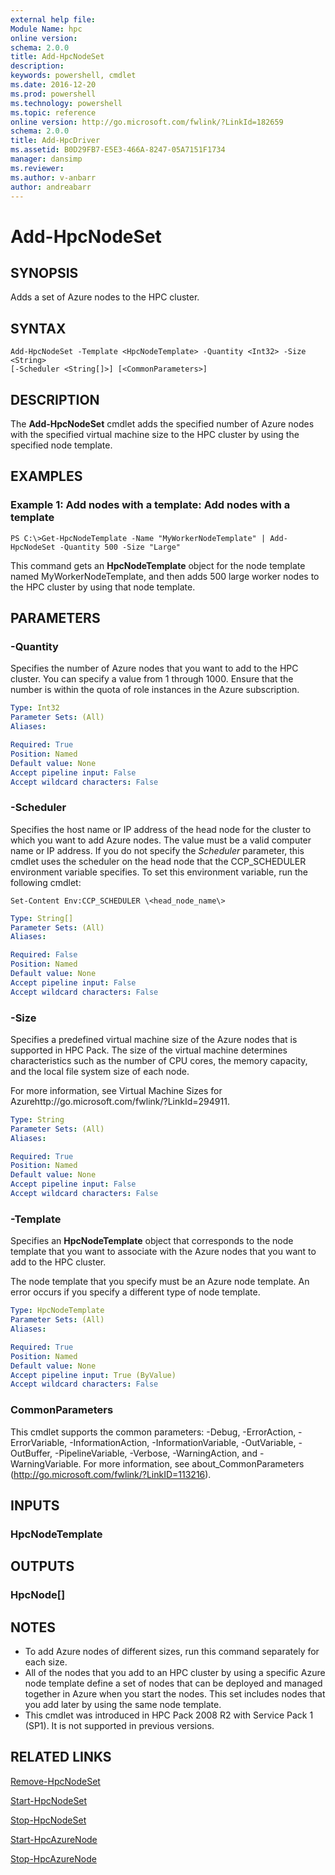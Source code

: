```yaml
---
external help file:
Module Name: hpc
online version:
schema: 2.0.0
title: Add-HpcNodeSet
description:
keywords: powershell, cmdlet
ms.date: 2016-12-20
ms.prod: powershell
ms.technology: powershell
ms.topic: reference
online version: http://go.microsoft.com/fwlink/?LinkId=182659
schema: 2.0.0
title: Add-HpcDriver
ms.assetid: B0D29FB7-E5E3-466A-8247-05A7151F1734
manager: dansimp
ms.reviewer:
ms.author: v-anbarr
author: andreabarr
---
```


# Add-HpcNodeSet

## SYNOPSIS
Adds a set of Azure nodes to the HPC cluster.

## SYNTAX

```
Add-HpcNodeSet -Template <HpcNodeTemplate> -Quantity <Int32> -Size <String>
[-Scheduler <String[]>] [<CommonParameters>]
```

## DESCRIPTION
The **Add-HpcNodeSet** cmdlet adds the specified number of Azure nodes with the specified virtual machine size to the HPC cluster by using the specified node template.

## EXAMPLES

### Example 1: Add nodes with a template: Add nodes with a template
```
PS C:\>Get-HpcNodeTemplate -Name "MyWorkerNodeTemplate" | Add-HpcNodeSet -Quantity 500 -Size "Large"
```

This command gets an **HpcNodeTemplate** object for the node template named MyWorkerNodeTemplate, and then adds 500 large worker nodes to the HPC cluster by using that node template.

## PARAMETERS

### -Quantity
Specifies the number of Azure nodes that you want to add to the HPC cluster.
You can specify a value from 1 through 1000.
Ensure that the number is within the quota of role instances in the Azure subscription.

```yaml
Type: Int32
Parameter Sets: (All)
Aliases:

Required: True
Position: Named
Default value: None
Accept pipeline input: False
Accept wildcard characters: False
```

### -Scheduler
Specifies the host name or IP address of the head node for the cluster to which you want to add Azure nodes.
The value must be a valid computer name or IP address.
If you do not specify the *Scheduler* parameter, this cmdlet uses the scheduler on the head node that the CCP_SCHEDULER environment variable specifies.
To set this environment variable, run the following cmdlet:

`Set-Content Env:CCP_SCHEDULER \<head_node_name\>`

```yaml
Type: String[]
Parameter Sets: (All)
Aliases:

Required: False
Position: Named
Default value: None
Accept pipeline input: False
Accept wildcard characters: False
```

### -Size
Specifies a predefined virtual machine size of the Azure nodes that is supported in HPC Pack.
The size of the virtual machine determines characteristics such as the number of CPU cores, the memory capacity, and the local file system size of each node.

For more information, see Virtual Machine Sizes for Azurehttp://go.microsoft.com/fwlink/?LinkId=294911.

```yaml
Type: String
Parameter Sets: (All)
Aliases:

Required: True
Position: Named
Default value: None
Accept pipeline input: False
Accept wildcard characters: False
```

### -Template
Specifies an **HpcNodeTemplate** object that corresponds to the node template that you want to associate with the Azure nodes that you want to add to the HPC cluster.

The node template that you specify must be an Azure node template.
An error occurs if you specify a different type of node template.

```yaml
Type: HpcNodeTemplate
Parameter Sets: (All)
Aliases:

Required: True
Position: Named
Default value: None
Accept pipeline input: True (ByValue)
Accept wildcard characters: False
```

### CommonParameters
This cmdlet supports the common parameters: -Debug, -ErrorAction, -ErrorVariable, -InformationAction, -InformationVariable, -OutVariable, -OutBuffer, -PipelineVariable, -Verbose, -WarningAction, and -WarningVariable. For more information, see about_CommonParameters (http://go.microsoft.com/fwlink/?LinkID=113216).

## INPUTS

### HpcNodeTemplate

## OUTPUTS

### HpcNode[]

## NOTES
* To add Azure nodes of different sizes, run this command separately for each size.
* All of the nodes that you add to an HPC cluster by using a specific Azure node template define a set of nodes that can be deployed and managed together in Azure when you start the nodes. This set includes nodes that you add later by using the same node template.
* This cmdlet was introduced in HPC Pack 2008 R2 with Service Pack 1 (SP1). It is not supported in previous versions.

## RELATED LINKS

[Remove-HpcNodeSet](./Remove-HpcNodeSet.md)

[Start-HpcNodeSet](./Start-HpcNodeSet.md)

[Stop-HpcNodeSet](./Stop-HpcNodeSet.md)

[Start-HpcAzureNode](./Start-HpcAzureNode.md)

[Stop-HpcAzureNode](./Stop-HpcAzureNode.md)

